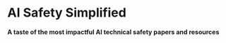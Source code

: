 # AI Safety Simplified

**A taste of the most impactful AI technical safety papers and resources**

